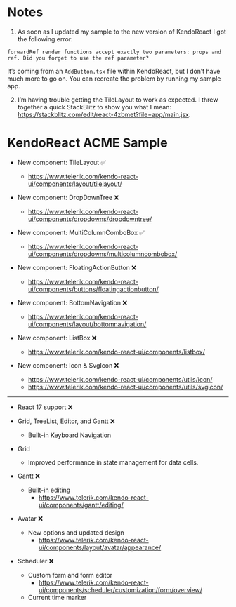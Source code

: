 # Notes

1) As soon as I updated my sample to the new version of KendoReact I got the following error:

```
forwardRef render functions accept exactly two parameters: props and ref. Did you forget to use the ref parameter?
```

It’s coming from an `AddButton.tsx` file within KendoReact, but I don’t have much more to go on. You can recreate the problem by running my sample app.

2) I’m having trouble getting the TileLayout to work as expected. I threw together a quick StackBlitz to show you what I mean: https://stackblitz.com/edit/react-4zbmet?file=app/main.jsx.


# KendoReact ACME Sample

- New component: TileLayout ✅
  - https://www.telerik.com/kendo-react-ui/components/layout/tilelayout/

- New component: DropDownTree ❌
  - https://www.telerik.com/kendo-react-ui/components/dropdowns/dropdowntree/

- New component: MultiColumnComboBox ✅
  - https://www.telerik.com/kendo-react-ui/components/dropdowns/multicolumncombobox/

- New component: FloatingActionButton ❌
  - https://www.telerik.com/kendo-react-ui/components/buttons/floatingactionbutton/

- New component: BottomNavigation ❌
  - https://www.telerik.com/kendo-react-ui/components/layout/bottomnavigation/

- New component: ListBox ❌
  - https://www.telerik.com/kendo-react-ui/components/listbox/

- New component: Icon & SvgIcon ❌
  - https://www.telerik.com/kendo-react-ui/components/utils/icon/
  - https://www.telerik.com/kendo-react-ui/components/utils/svgicon/

---

- React 17 support ❌

- Grid, TreeList, Editor, and Gantt ❌
  - Built-in Keyboard Navigation

- Grid
  - Improved performance in state management for data cells.

- Gantt ❌
  - Built-in editing
      - https://www.telerik.com/kendo-react-ui/components/gantt/editing/

- Avatar ❌
  - New options and updated design
    - https://www.telerik.com/kendo-react-ui/components/layout/avatar/appearance/

- Scheduler ❌
  - Custom form and form editor
    - https://www.telerik.com/kendo-react-ui/components/scheduler/customization/form/overview/
  - Current time marker
